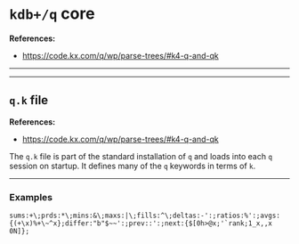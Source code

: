 # `kdb+/q` core

**References:**
- https://code.kx.com/q/wp/parse-trees/#k4-q-and-qk


-------------------------------------------------------------------------------------------------------
-------------------------------------------------------------------------------------------------------


## `q.k` file

**References:**
- https://code.kx.com/q/wp/parse-trees/#k4-q-and-qk

The `q.k` file is part of the standard installation of `q` and loads into each `q` session on startup.
It defines many of the `q` keywords in terms of `k`.


-------------------------------------------------------------------------------------------------------

### Examples

~~~~
sums:+\;prds:*\;mins:&\;maxs:|\;fills:^\;deltas:-':;ratios:%':;avgs:{(+\x)%+\~^x};differ:"b"$~~':;prev::':;next:{$[0h>@x;'`rank;1_x,,x 0N]};
~~~~
